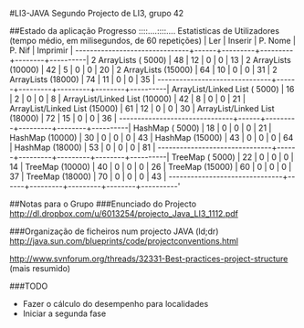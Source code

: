 #LI3-JAVA
Segundo Projecto de LI3, grupo 42

##Estado da aplicação
    Progresso ::::....::::....
    Estatisticas de Utilizadores (tempo médio, em milisegundos, de 60 repetições)
                                   | Ler  | Inserir | P. Nome | P. Nif | Imprimir |
    -------------------------------+------+---------+---------+--------+----------|
     2 ArrayLists ( 5000)          |   48 |      12 |       0 |      0 |       13 |
     2 ArrayLists (10000)          |   42 |       5 |       0 |      0 |       20 |
     2 ArrayLists (15000)          |   64 |      10 |       0 |      0 |       31 |
     2 ArrayLists (18000)          |   74 |      11 |       0 |      0 |       35 |
    -------------------------------+------+---------+---------+--------+----------|
     ArrayList/Linked List ( 5000) |   16 |       2 |       0 |      0 |        8 |
     ArrayList/Linked List (10000) |   42 |       8 |       0 |      0 |       21 |
     ArrayList/Linked List (15000) |   61 |      12 |       0 |      0 |       30 |
     ArrayList/Linked List (18000) |   72 |      15 |       0 |      0 |       36 |
    -------------------------------+------+---------+---------+--------+----------|
     HashMap ( 5000)               |   18 |       0 |       0 |      0 |       21 |
     HashMap (10000)               |   30 |       0 |       0 |      0 |       43 |
     HashMap (15000)               |   43 |       0 |       0 |      0 |       64 |
     HashMap (18000)               |   53 |       0 |       0 |      0 |       81 |
    -------------------------------+------+---------+---------+--------+----------|
     TreeMap ( 5000)               |   22 |       0 |       0 |      0 |       14 |
     TreeMap (10000)               |   40 |       0 |       0 |      0 |       26 |
     TreeMap (15000)               |   60 |       0 |       0 |      0 |       37 |
     TreeMap (18000)               |   70 |       0 |       0 |      0 |       43 |
    -------------------------------+------+---------+---------+--------+----------'

##Notas para o Grupo
###Enunciado do Projecto
http://dl.dropbox.com/u/6013254/projecto_Java_LI3_1112.pdf

###Organização de ficheiros num projecto JAVA (ld;dr)
http://java.sun.com/blueprints/code/projectconventions.html

http://www.svnforum.org/threads/32331-Best-practices-project-structure (mais resumido)



###TODO
* Fazer o cálculo do desempenho para localidades
* Iniciar a segunda fase